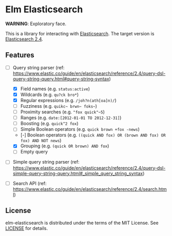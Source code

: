 # Elm Elasticsearch

**WARNING**: Exploratory face.


This is a library for interacting with
[Elasticsearch](https://www.elastic.co/products/elasticsearch).  The target
version is [Elasticsearch
2.4](https://www.elastic.co/guide/en/elasticsearch/reference/2.4/index.html).


## Features

* [ ] Query string parser (ref: https://www.elastic.co/guide/en/elasticsearch/reference/2.4/query-dsl-query-string-query.html#query-string-syntax)
  * [x] Field names (e.g. `status:active`)
  * [x] Wildcards (e.g. `qu?ck bro*`)
  * [x] Regular expressions (e.g. `/joh?n(ath[oa]n)/`)
  * [ ] Fuzziness (e.g. `quikc~ brwn~ foks~`)
  * [ ] Proximity searches (e.g. `"fox quick"~5`)
  * [ ] Ranges (e.g. `date:[2012-01-01 TO 2012-12-31]`)
  * [ ] Boosting (e.g. `quick^2 fox`)
  * [ ] Simple Boolean operators (e.g. `quick brown +fox -news`)
  * [-] Boolean operators (e.g. `((quick AND fox) OR (brown AND fox) OR fox) AND NOT news`)
  * [x] Grouping (e.g. `(quick OR brown) AND fox`)
  * [ ] Empty query
* [ ] Simple query string parser (ref: https://www.elastic.co/guide/en/elasticsearch/reference/2.4/query-dsl-simple-query-string-query.html#_simple_query_string_syntax)
* [ ] Search API (ref: https://www.elastic.co/guide/en/elasticsearch/reference/2.4/search.html)


## License

elm-elasticsearch is distributed under the terms of the MIT License. See
[LICENSE](LICENSE) for details.

